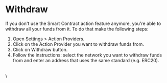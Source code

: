 # Withdraw

If you don't use the Smart Contract action feature anymore, you're able to withdraw all your funds from it. To do that make the following steps:

1. Open Settings > Action Providers.
2. Click on the Action Provider you want to withdraw funds from.
3. Click on Withdraw button.
4. Follow the instructions: select the network you want to withdraw funds from and enter an address that uses the same standard (e.g. ERC20).&#x20;

\
\
